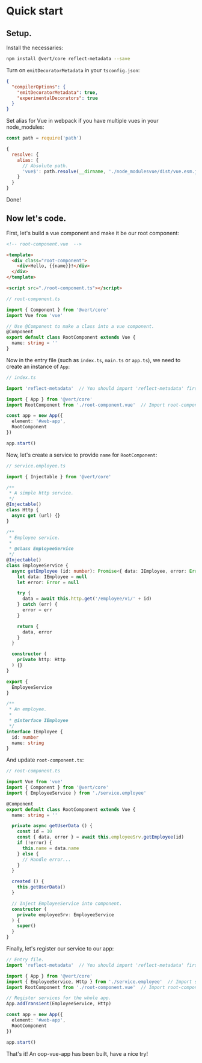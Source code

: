 # Quick start

## Setup.

Install the necessaries:

```bash
npm install @vert/core reflect-metadata --save
```

Turn on `emitDecoratorMetadata` in your `tsconfig.json`:

```json
{
  "compilerOptions": {
    "emitDecoratorMetadata": true,
    "experimentalDecorators": true
  }
}
```

Set alias for Vue in webpack if you have multiple vues in your node_modules:

```js
const path = require('path')

{
  resolve: {
    alias: {
      // Absolute path.
      'vue$': path.resolve(__dirname, './node_modulesvue/dist/vue.esm.js')
    }
  }
}
```

Done!

## Now let's code.

First, let's build a vue component and make it be our root component:

```html
<!-- root-component.vue  -->

<template>
  <div class="root-component">
    <div>Hello, {{name}}!</div>
  </div>
</template> 

<script src="./root-component.ts"></script>
```

```typescript
// root-component.ts

import { Component } from '@vert/core'
import Vue from 'vue'

// Use @Component to make a class into a vue component.
@Component
export default class RootComponent extends Vue {
  name: string = ''  
}
```

Now in the entry file (such as `index.ts`, `main.ts` or `app.ts`), we need to create an instance of `App`:

```typescript
// index.ts

import 'reflect-metadata'  // You should import 'reflect-metadata' first.

import { App } from '@vert/core'
import RootComponent from './root-component.vue'  // Import root-component.vue

const app = new App({
  element: '#web-app',
  RootComponent
})

app.start()
```

Now, let's create a service to provide `name` for `RootComponent`:

```typescript
// service.employee.ts

import { Injectable } from '@vert/core'

/**
 * A simple http service.
 */
@Injectable()
class Http {
  async get (url) {}
}

/**
 * Employee service.
 *
 * @class EmployeeService
 */
@Injectable()
class EmployeeService {
  async getEmployee (id: number): Promise<{ data: IEmployee, error: Error }> {
    let data: IEmployee = null
    let error: Error = null

    try {
      data = await this.http.get('/employee/v1/' + id)
    } catch (err) {
      error = err
    }

    return {
      data, error
    }
  }

  constructor (
    private http: Http
  ) {}
}

export {
  EmployeeService
}

/**
 * An employee.
 *
 * @interface IEmployee
 */
interface IEmployee {
  id: number
  name: string
}
```

And update `root-component.ts`:

```typescript
// root-component.ts

import Vue from 'vue'
import { Component } from '@vert/core'
import { EmployeeService } from './service.employee'

@Component
export default class RootComponent extends Vue {
  name: string = ''

  private async getUserData () {
    const id = 10
    const { data, error } = await this.employeeSrv.getEmployee(id)
    if (!error) {
      this.name = data.name
    } else {
      // Handle error...
    }
  }

  created () {
    this.getUserData()
  }

  // Inject EmployeeService into component.
  constructor (
    private employeeSrv: EmployeeService
  ) {
    super()
  }
}
```

Finally, let's register our service to our app:

```typescript
// Entry file.
import 'reflect-metadata'  // You should import 'reflect-metadata' first.

import { App } from '@vert/core'
import { EmployeeService, Http } from './service.employee'  // Import services.
import RootComponent from './root-component.vue'  // Import root-component.vue

// Register services for the whole app.
App.addTransient(EmployeeService, Http)

const app = new App({
  element: '#web-app',
  RootComponent
})

app.start()
```

That's it! An oop-vue-app has been built, have a nice try!
